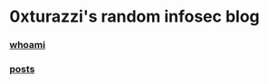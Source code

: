 # 0xturazzi's random infosec blog

### [whoami](https://0xturazzi.github.io/whoami.md)
### [posts](https://0xturazzi.github.io/posts.md)
